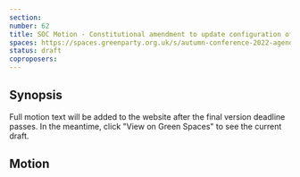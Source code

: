 ```yaml
---
section:
number: 62
title: SOC Motion - Constitutional amendment to update configuration of SOC
spaces: https://spaces.greenparty.org.uk/s/autumn-conference-2022-agenda-forum/?contentId=101288
status: draft
coproposers:
---
```

## Synopsis
Full motion text will be added to the website after the final version deadline passes. In the meantime, click "View on Green Spaces" to see the current draft.

## Motion

